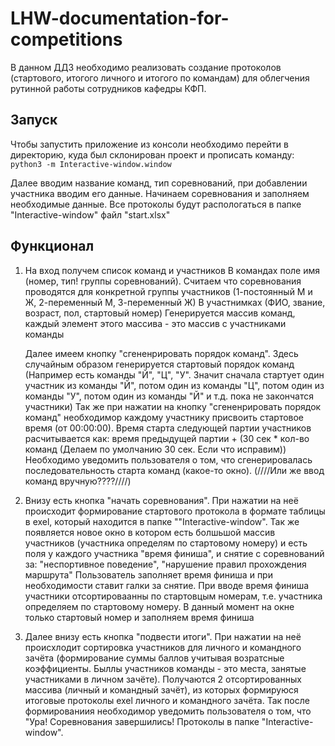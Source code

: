# LHW-documentation-for-competitions
В данном ДДЗ необходимо реализовать создание протоколов (стартового, итогого личного и итогого по командам) для облегчения рутинной работы сотрудников кафедры КФП.

## Запуск
Чтобы запустить приложение из консоли необходимо перейти в директорию, куда был склонирован проект и прописать команду: `python3 -m Interactive-window.window`

Далее вводим название команд, тип соревнований, при добавлении участника вводим его данные. Начинаем соревнования и заполняем необходимые данные. Все протоколы будут распологаться в папке "Interactive-window" файл "start.xlsx"

## Функционал

1) На вход получем список команд и участников 
 В командах поле имя (номер, тип! группы соревнований). Считаем что соревнования проводятся для конкретной группы участников (1-постоянный М и Ж, 2-переменный М, 3-переменный Ж)
 В участнимках (ФИО, звание, возраст, пол, стартовый номер)
    Генерируется массив команд, каждый элемент этого массива - это массив с участниками команды 
    
    Далее имеем кнопку "сгененрировать порядок команд". Здесь случайным образом генерируется стартовый порядок команд 
    (Например есть команды "Й", "Ц", "У". Значит сначала стартует один участник из команды "Й", потом один из команды "Ц", потом один из команды "У", потом один из команды "Й" и т.д. пока не закончатся участники)
    Так же при нажатии на кнопку "сгененрировать порядок команд" необходимор каждому участнику присвоить стартовое время (от 00:00:00). Время старта следующей партии участников расчитывается как: время предыдущей партии + (30 сек * кол-во команд (Делаем по умолчанию 30 сек. Если что исправим))
    Необходимо уведомить пользователя о том, что сгенерировалась последовательность старта команд (какое-то окно). (////Или же ввод команд вручную????////)

2) Внизу есть кнопка "начать соревнования". При нажатии на неё происходит формирование стартового протокола в формате таблицы в exel, который находится в папке ""Interactive-window". 
Так же появляется новое окно в котором есть болшьшой массив участников (участника определям по стартовому номеру) и есть поля у каждого участника "время финиша", и снятие с соревнований за: "неспортивное поведение", "нарушение правил прохождения маршрута"
Пользователь заполняет время финиша и при необходимости ставит галки за снятие. При вводе время финиша участники отсортироваанны по стартовцым номерам, т.е. участника определяем по стартовому номеру. В данный момент на окне только стартовый номер и заполняем время финиша

3) Далее внизу есть кнопка "подвести итоги". При нажатии на неё происхлодит сортировка участников для личного и командного зачёта (формирование суммы баллов учитывая возратсные коэффициенты. Быллы участников команды - это места, занятые участниками в личном зачёте).
Получаются 2 отсортированных массива (личный и командный зачёт), из которых формируюся итоговые протоколы exel личного и командного зачёта. 
Так после формированиия необходимор уведомить пользователя о том, что "Ура! Соревнования завершились! Протоколы в папке "Interactive-window". 

